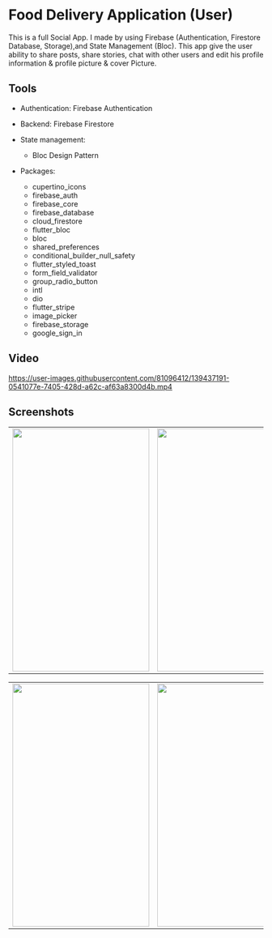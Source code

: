 # Food Delivery Application (User)

This is a full Social App. I made by using Firebase (Authentication, Firestore Database, Storage),and State Management (Bloc). This app give the user ability to share posts, share stories, chat with other users and edit his profile information & profile picture & cover Picture.

## Tools
- Authentication: Firebase Authentication
- Backend: Firebase Firestore
- State management:
    - Bloc Design Pattern

- Packages:
    - cupertino_icons
    - firebase_auth
    - firebase_core
    - firebase_database
    - cloud_firestore
    - flutter_bloc
    - bloc
    - shared_preferences
    - conditional_builder_null_safety
    - flutter_styled_toast
    - form_field_validator
    - group_radio_button
    - intl
    - dio
    - flutter_stripe
    - image_picker
    - firebase_storage
    - google_sign_in
   

## Video

https://user-images.githubusercontent.com/81096412/139437191-0541077e-7405-428d-a62c-af63a8300d4b.mp4

## Screenshots

<table>
  <tr>
    <td><img src="lib/screen_shots/screenshoot1.jpg" width=270 height=480></td>
    <td><img src="lib/screen_shots/screenshoot2.jpg" width=270 height=480></td>
    <td><img src="lib/screen_shots/facebook3.jpg" width=270 height=480></td>
  </tr>
 </table>

<table>
  <tr>
    <td><img src="lib/screen_shots/facebook4.jpg" width=270 height=480></td>
    <td><img src="lib/screen_shots/facebook5.jpg" width=270 height=480></td>
    <td><img src="lib/screen_shots/facebook6.jpg" width=270 height=480></td>
  </tr>
 </table>

